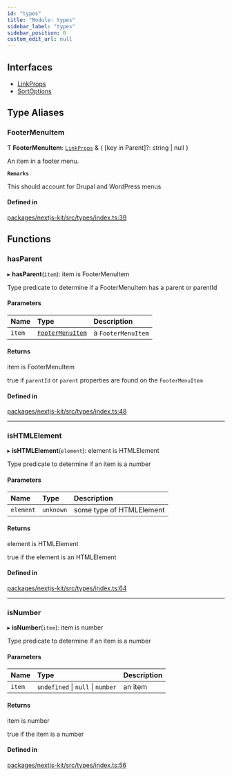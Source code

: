 ```yaml
---
id: "types"
title: "Module: types"
sidebar_label: "types"
sidebar_position: 0
custom_edit_url: null
---
```


## Interfaces

- [LinkProps](../interfaces/types.LinkProps.md)
- [SortOptions](../interfaces/types.SortOptions.md)

## Type Aliases

### FooterMenuItem

Ƭ **FooterMenuItem**: [`LinkProps`](../interfaces/types.LinkProps.md) & { [key in Parent]?: string \| null }

An item in a footer menu.

**`Remarks`**

This should account for Drupal and WordPress menus

#### Defined in

[packages/nextjs-kit/src/types/index.ts:39](https://github.com/pantheon-systems/decoupled-kit-js/blob/e10f27e/packages/nextjs-kit/src/types/index.ts#L39)

## Functions

### hasParent

▸ **hasParent**(`item`): item is FooterMenuItem

Type predicate to determine if a FooterMenuItem has a parent or parentId

#### Parameters

| Name | Type | Description |
| :------ | :------ | :------ |
| `item` | [`FooterMenuItem`](types.md#footermenuitem) | a `FooterMenuItem` |

#### Returns

item is FooterMenuItem

true if `parentId` or `parent` properties are found on the `FooterMenuItem`

#### Defined in

[packages/nextjs-kit/src/types/index.ts:48](https://github.com/pantheon-systems/decoupled-kit-js/blob/e10f27e/packages/nextjs-kit/src/types/index.ts#L48)

___

### isHTMLElement

▸ **isHTMLElement**(`element`): element is HTMLElement

Type predicate to determine if an item is a number

#### Parameters

| Name | Type | Description |
| :------ | :------ | :------ |
| `element` | `unknown` | some type of HTMLElement |

#### Returns

element is HTMLElement

true if the element is an HTMLElement

#### Defined in

[packages/nextjs-kit/src/types/index.ts:64](https://github.com/pantheon-systems/decoupled-kit-js/blob/e10f27e/packages/nextjs-kit/src/types/index.ts#L64)

___

### isNumber

▸ **isNumber**(`item`): item is number

Type predicate to determine if an item is a number

#### Parameters

| Name | Type | Description |
| :------ | :------ | :------ |
| `item` | `undefined` \| ``null`` \| `number` | an item |

#### Returns

item is number

true if the item is a number

#### Defined in

[packages/nextjs-kit/src/types/index.ts:56](https://github.com/pantheon-systems/decoupled-kit-js/blob/e10f27e/packages/nextjs-kit/src/types/index.ts#L56)

